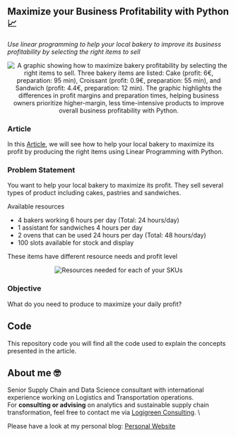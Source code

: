## Maximize your Business Profitability with Python 📈
*Use linear programming to help your local bakery to improve its business profitability by selecting the right items to sell*

<p align="center">
  <img alt="A graphic showing how to maximize bakery profitability by selecting the right items to sell. Three bakery items are listed: Cake (profit: 6€, preparation: 95 min), Croissant (profit: 0.9€, preparation: 55 min), and Sandwich (profit: 4.4€, preparation: 12 min). The graphic highlights the differences in profit margins and preparation times, helping business owners prioritize higher-margin, less time-intensive products to improve overall business profitability with Python."
    align="center" src="https://miro.medium.com/max/1280/1*64O1JAsgcvVv1hyE-RnZKQ.png">
</p>

### Article
In this [Article](https://towardsdatascience.com/maximize-your-business-profitability-with-python-fbefebbdf802), we will see how to help your local bakery to maximize its profit by producing the right items using Linear Programming with Python.


### Problem Statement
You want to help your local bakery to maximize its profit. They sell several types of product including cakes, pastries and sandwiches.

Available resources
- 4 bakers working 6 hours per day (Total: 24 hours/day)
- 1 assistant for sandwiches 4 hours per day
- 2 ovens that can be used 24 hours per day (Total: 48 hours/day)
- 100 slots available for stock and display

These items have different resource needs and profit level

<p align="center">
  <img alt="Resources needed for each of your SKUs"
    align="center" src="https://miro.medium.com/max/700/1*ToORI5-OD4XJUrt0kY46Ew.png">
</p>

### Objective
What do you need to produce to maximize your daily profit?

## Code
This repository code you will find all the code used to explain the concepts presented in the article.

## About me 🤓
Senior Supply Chain and Data Science consultant with international experience working on Logistics and Transportation operations. \
For **consulting or advising** on analytics and sustainable supply chain transformation, feel free to contact me via [Logigreen Consulting](https://wwww.logi-green.com/). \

Please have a look at my personal blog: [Personal Website](https://samirsaci.com)

